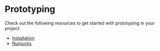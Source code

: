 # Prototyping

Check out the following resources to get started with prototyping in your project:

 - [Installation](/prototyping/installation)
 - [Nunjucks](/prototyping/nunjucks)
